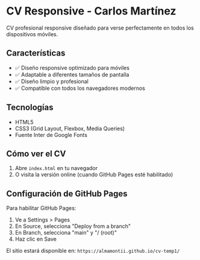 # CV Responsive - Carlos Martínez

CV profesional responsive diseñado para verse perfectamente en todos los dispositivos móviles.

## Características

- ✅ Diseño responsive optimizado para móviles
- ✅ Adaptable a diferentes tamaños de pantalla
- ✅ Diseño limpio y profesional
- ✅ Compatible con todos los navegadores modernos

## Tecnologías

- HTML5
- CSS3 (Grid Layout, Flexbox, Media Queries)
- Fuente Inter de Google Fonts

## Cómo ver el CV

1. Abre `index.html` en tu navegador
2. O visita la versión online (cuando GitHub Pages esté habilitado)

## Configuración de GitHub Pages

Para habilitar GitHub Pages:

1. Ve a Settings > Pages
2. En Source, selecciona "Deploy from a branch"
3. En Branch, selecciona "main" y "/ (root)"
4. Haz clic en Save

El sitio estará disponible en: `https://almamontii.github.io/cv-temp1/`
